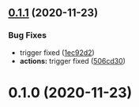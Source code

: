 ## [0.1.1](https://github.com/IATkachenko/actions_test_repo/compare/v0.1.0...v0.1.1) (2020-11-23)


### Bug Fixes

* trigger fixed ([1ec92d2](https://github.com/IATkachenko/actions_test_repo/commit/1ec92d2a2d7e60a33ad0ce10f129fee75509bba5))
* **actions:** trigger fixed ([506cd30](https://github.com/IATkachenko/actions_test_repo/commit/506cd3018575d538d1692665b7c80a59dd8e4b5e))



# 0.1.0 (2020-11-23)



